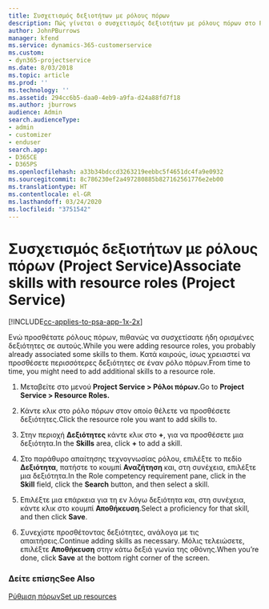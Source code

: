 ```yaml
---
title: Συσχετισμός δεξιοτήτων με ρόλους πόρων
description: Πώς γίνεται ο συσχετισμός δεξιοτήτων με ρόλους πόρων στο Project Service
author: JohnPBurrows
manager: kfend
ms.service: dynamics-365-customerservice
ms.custom:
- dyn365-projectservice
ms.date: 8/03/2018
ms.topic: article
ms.prod: ''
ms.technology: ''
ms.assetid: 294cc6b5-daa0-4eb9-a9fa-d24a88fd7f18
ms.author: jburrows
audience: Admin
search.audienceType:
- admin
- customizer
- enduser
search.app:
- D365CE
- D365PS
ms.openlocfilehash: a33b34bdccd3263219eebbc5f4651dc4fa9e0932
ms.sourcegitcommit: 8c786230ef2a497280885b827162561776e2eb00
ms.translationtype: HT
ms.contentlocale: el-GR
ms.lasthandoff: 03/24/2020
ms.locfileid: "3751542"
---
```

# <a name="associate-skills-with-resource-roles-project-service"></a><span data-ttu-id="e6ed4-103">Συσχετισμός δεξιοτήτων με ρόλους πόρων (Project Service)</span><span class="sxs-lookup"><span data-stu-id="e6ed4-103">Associate skills with resource roles (Project Service)</span></span>

[!INCLUDE[cc-applies-to-psa-app-1x-2x](../includes/cc-applies-to-psa-app-1x-2x.md)]

<span data-ttu-id="e6ed4-104">Ενώ προσθέτατε ρόλους πόρων, πιθανώς να συσχετίσατε ήδη ορισμένες δεξιότητες σε αυτούς.</span><span class="sxs-lookup"><span data-stu-id="e6ed4-104">While you were adding resource roles, you probably already associated some skills to them.</span></span> <span data-ttu-id="e6ed4-105">Κατά καιρούς, ίσως χρειαστεί να προσθέσετε περισσότερες δεξιότητες σε έναν ρόλο πόρων.</span><span class="sxs-lookup"><span data-stu-id="e6ed4-105">From time to time, you might need to add additional skills to a resource role.</span></span>  
  
1.  <span data-ttu-id="e6ed4-106">Μεταβείτε στο μενού **Project Service > Ρόλοι πόρων.**</span><span class="sxs-lookup"><span data-stu-id="e6ed4-106">Go to **Project Service > Resource Roles.**</span></span>  
  
2.  <span data-ttu-id="e6ed4-107">Κάντε κλικ στο ρόλο πόρων στον οποίο θέλετε να προσθέσετε δεξιότητες.</span><span class="sxs-lookup"><span data-stu-id="e6ed4-107">Click the resource role you want to add skills to.</span></span>  
  
3.  <span data-ttu-id="e6ed4-108">Στην περιοχή **Δεξιότητες** κάντε κλικ στο **+**, για να προσθέσετε μια δεξιότητα.</span><span class="sxs-lookup"><span data-stu-id="e6ed4-108">In the **Skills** area, click **+** to add a skill.</span></span>  
  
4.  <span data-ttu-id="e6ed4-109">Στο παράθυρο απαίτησης τεχνογνωσίας ρόλου, επιλέξτε το πεδίο **Δεξιότητα**, πατήστε το κουμπί **Αναζήτηση** και, στη συνέχεια, επιλέξτε μια δεξιότητα.</span><span class="sxs-lookup"><span data-stu-id="e6ed4-109">In the Role competency requirement pane, click in the **Skill** field, click the **Search** button,  and then select a skill.</span></span>  
  
5.  <span data-ttu-id="e6ed4-110">Επιλέξτε μια επάρκεια για τη εν λόγω δεξιότητα και, στη συνέχεια, κάντε κλικ στο κουμπί **Αποθήκευση**.</span><span class="sxs-lookup"><span data-stu-id="e6ed4-110">Select a proficiency for that skill, and then click **Save**.</span></span>  
  
6.  <span data-ttu-id="e6ed4-111">Συνεχίστε προσθέτοντας δεξιότητες, ανάλογα με τις απαιτήσεις.</span><span class="sxs-lookup"><span data-stu-id="e6ed4-111">Continue adding skills as necessary.</span></span> <span data-ttu-id="e6ed4-112">Μόλις τελειώσετε, επιλέξτε **Αποθήκευση** στην κάτω δεξιά γωνία της οθόνης.</span><span class="sxs-lookup"><span data-stu-id="e6ed4-112">When you’re done, click **Save** at the bottom right corner of the screen.</span></span>  
  
### <a name="see-also"></a><span data-ttu-id="e6ed4-113">Δείτε επίσης</span><span class="sxs-lookup"><span data-stu-id="e6ed4-113">See Also</span></span>  
 [<span data-ttu-id="e6ed4-114">Ρύθμιση πόρων</span><span class="sxs-lookup"><span data-stu-id="e6ed4-114">Set up resources</span></span>](../project-service/set-up-resources.md)

